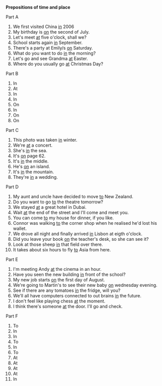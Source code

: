**Prepositions of time and place**

Part A
1. We first visited China <u>in</u> 2006
2. My birthday is <u>on</u> the second of July.
3. Let's meet <u>at</u> five o'clock, shall we?
4. School starts again <u>in</u> September.
5. There's a party at Emily/s <u>on</u> Saturday.
6. What do you want to do <u>in</u> the morning?
7. Let's go and see Grandma <u>at</u> Easter.
8. Where do you usually go <u>at</u> Christmas Day?

Part B
1. In
2. At
3. In
4. In
5. On
6. In
7. On
8. On

Part C
1. This photo was taken <u>in</u> winter.
2. We're <u>at</u> a concert.
3. She's <u>in</u> the sea.
4. It's <u>on</u> page 62.
5. It's <u>in</u> the middle.
6. He's <u>on</u> an island.
7. It's <u>in</u> the mountain.
8. They're <u>in</u> a wedding.

Part D
1. My aunt and uncle have decided to move <u>to</u> New Zealand.
2. Do you want to go <u>to</u> the theatre tomorrow?
3. We stayed <u>at</u> a great hotel in Dubai.
4. Wait <u>at</u> the end of the street and I'll come and meet you.
5. You can come <u>to</u> my house for dinner, if you like.
6. Connor was walking <u>to</u> the corner shop when he realised he'd lost his wallet.
7. We drove all night and finally arrived <u>in</u> Lisbon at eigth o'clock.
8. Did you leave your book <u>on</u> the teacher's desk, so she can see it?
9. Look at those sheep <u>in</u> that field over there.
10. It takes about six hours to fly <u>to</u> Asia from here.

Part E
1. I'm meeting Andy <u>at</u> the cinema in an hour.
2. Have you seen the new building <u>in</u> front of the school?
3. My new job starts <u>on</u> the first day of August.
4. We're going to Martin's to see their new baby <u>on</u> wednesday evening.
5. See if there are any tomatoes <u>in</u> the fridge, will you?
6. We'll all have computers connected to out brains <u>in</u> the future.
7. I don't feel like playing chess <u>at</u> the moment.
8. I think there's someone <u>at</u> the door. I'll go and check.

Part F
1. To
2. In
3. In
4. To
5. In
6. To
7. At
8. At
9. At
10. At
11. In
